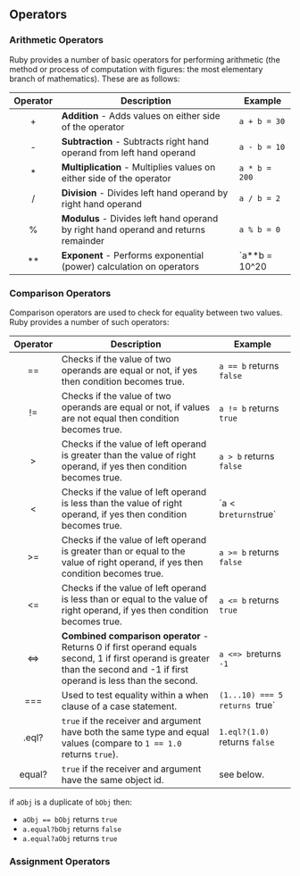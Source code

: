 ## Operators

### Arithmetic Operators
Ruby provides a number of basic operators for performing arithmetic (the method or process of computation with figures: the most elementary branch of mathematics). These are as follows:

| Operator | Description                                                                         | Example       |
|:--------:|-------------------------------------------------------------------------------------|---------------|
|     +    | **Addition** - Adds values on either side of the operator                           | `a + b = 30`  |
|     -    | **Subtraction** - Subtracts right hand operand from left hand operand               | `a - b = 10`  |
|     *    | **Multiplication** - Multiplies values on either side of the operator               | `a * b = 200` |
| /        | **Division** - Divides left hand operand by right hand operand                      | `a / b = 2`   |
| %        | **Modulus** - Divides left hand operand by right hand operand and returns remainder | `a % b = 0`   |
| **       | **Exponent** - Performs exponential (power) calculation on operators                | `a**b = 10^20 |

### Comparison Operators
Comparison operators are used to check for equality between two values. Ruby provides a number of such operators:

| Operator | Description                                                                                                                                                                 | Example                         |
|:--------:|-----------------------------------------------------------------------------------------------------------------------------------------------------------------------------|---------------------------------|
|    ==    | Checks if the value of two operands are equal or not, if yes then condition becomes true.                                                                                   | `a == b` returns `false`        |
|    !=    | Checks if the value of two operands are equal or not, if values are not equal then condition becomes true.                                                                  | `a != b` returns `true`         |
| >        | Checks if the value of left operand is greater than the value of right operand, if yes then condition becomes true.                                                         | `a > b` returns `false`         |
| <        | Checks if the value of left operand is less than the value of right operand, if yes then condition becomes true.                                                            | ´a < b` returns `true`          |
| >=       | Checks if the value of left operand is greater than or equal to the value of right operand, if yes then condition becomes true.                                             | `a >= b` returns `false`        |
| <=       | Checks if the value of left operand is less than or equal to the value of right operand, if yes then condition becomes true.                                                | `a <= b` returns `true`         |
| <=>      | **Combined comparison operator** - Returns 0 if first operand equals second, 1 if first operand is greater than the second and -1 if first operand is less than the second. | `a <=> b`returns `-1`           |
| ===      | Used to test equality within a when clause of a case statement.                                                                                                             | `(1...10) === 5 returns `true`  |
| .eql?    | `true` if the receiver and argument have both the same type and equal values (compare to `1 == 1.0` returns `true`).                                                        |  `1.eql?(1.0)` returns `false`  |
| equal?   | `true` if the receiver and argument have the same object id.                                                                                                                | see below.                      |

if `aObj` is a duplicate of `bObj` then:
* `aObj == bObj` returns `true`
* `a.equal?bObj` returns `false` 
* `a.equal?aObj` returns `true`

### Assignment Operators


